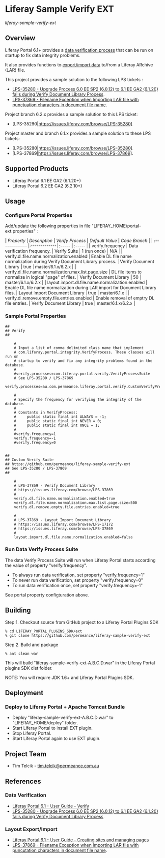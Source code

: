 # Liferay Sample Verify EXT

*liferay-sample-verify-ext*

## Overview

Liferay Portal 6.1+ provides a [data verification process](http://www.liferay.com/documentation/liferay-portal/6.1/user-guide/-/ai/verify) that can be run on startup to fix data integrity problems.

It also provides functions to [export/import data](http://www.liferay.com/documentation/liferay-portal/6.1/user-guide/-/ai/managing-pages-in-liferay-portal) to/from a Liferay ARchive (LAR) file.

This project provides a sample solution to the following LPS tickets :

* [LPS-35280 - Upgrade Process 6.0 EE SP2 (6.0.12) to 6.1 EE GA2 (6.1.20) fails during Verify Document Library Process](https://issues.liferay.com/browse/LPS-35280 "LPS-35280 - Upgrade Process 6.0 EE SP2 (6.0.12) to 6.1 EE GA2 (6.1.20) fails during Verify Document Library Process").
* [LPS-37869 - Filename Exception when Importing LAR file with punctuation characters in document file name](https://issues.liferay.com/browse/LPS-37869 "LPS-37869 - Filename Exception when Importing LAR file with punctuation characters in document file name").

Project branch 6.2.x provides a sample solution to this LPS ticket:
* [LPS-35280|https://issues.liferay.com/browse/LPS-35280].

Project master and branch 6.1.x provides a sample solution to these LPS tickets:
* [LPS-35280|https://issues.liferay.com/browse/LPS-35280].
* [LPS-37869|https://issues.liferay.com/browse/LPS-37869].


## Supported Products

* Liferay Portal 6.1 EE GA2 (6.1.20+)
* Liferay Portal 6.2 EE GA2 (6.2.10+)


## Usage

### Configure Portal Properties

Add/update the following properties in file "LIFERAY_HOME/portal-ext.properties" :

| *Property*        | *Description*  | *Verify Process* | *Default Value* | *Code Branch* |
| :-------------  |:-------------| :----- | :----- |
| verify.frequency | Data verification frequency. | Verify Suite | 1 (run once) | N/A |
| verify.dl.file.name.normalization.enabled                | Enable DL file name normalization during Verify Document Library process. | Verify Document Library | true | master/6.1.x/6.2.x |
| verify.dl.file.name.normalization.max.list.page.size     | DL file items to normalize in logical "page" of files. | Verify Document Library | 50 | master/6.1.x/6.2.x |
| layout.import.dl.file.name.normalization.enabled | Enable DL file name normalization during LAR import for Document Library files. | Layout Import Document Library | true | master/6.1.x |
| verify.dl.remove.empty.file.entries.enabled | Enable removal of emptry DL file entries. | Verify Document Library | true | master/6.1.x/6.2.x |

### Sample Portal Properties

```
##
## Verify
##

    #
    # Input a list of comma delimited class name that implement
    # com.liferay.portal.integrity.VerifyProcess. These classes will run on
    # startup to verify and fix any integrity problems found in the database.
    #
    #verify.processes=com.liferay.portal.verify.VerifyProcessSuite
    # See LPS-35280 / LPS-37869
    verify.processes=au.com.permeance.liferay.portal.verify.CustomVerifyProcessSuite

    #
    # Specify the frequency for verifying the integrity of the database.
    #
    # Constants in VerifyProcess:
    #     public static final int ALWAYS = -1;
    #     public static final int NEVER = 0;
    #     public static final int ONCE = 1;
    #
    #verify.frequency=1
    verify.frequency=-1
    #verify.frequency=0

    
##
## Custom Verify Suite
## https://github.com/permeance/liferay-sample-verify-ext
## See LPS-35280 / LPS-37869
##

    #
    # LPS-37869 - Verify Document Library
    # https://issues.liferay.com/browse/LPS-37869
    #
    verify.dl.file.name.normalization.enabled=true
    verify.dl.file.name.normalization.max.list.page.size=500
    verify.dl.remove.empty.file.entries.enabled=true

    #
    # LPS-37869 - Layout Import Document Library
    # https://issues.liferay.com/browse/LPS-17172
    # https://issues.liferay.com/browse/LPS-37869
    #
    layout.import.dl.file.name.normalization.enabled=false
```

### Run Data Verify Process Suite

The data Verify Process Suite will run when Liferay Portal starts according the value of property "verify.frequency". 

* To always run data verification, set property "verify.frequency=1"
* To never run data verification, set property "verify.frequency=0"
* To run data verification once, set property "verify.frequency=-1"

See portal property configturation above.


## Building

Step 1. Checkout source from GitHub project to a Liferay Portal Plugins SDK

    % cd LIFERAY_PORTAL_PLUGINS_SDK/ext
    % git clone https://github.com/permeance/liferay-sample-verify-ext

Step 2. Build and package

    % ant clean war

This will build "liferay-sample-verify-ext-A.B.C.D.war" in the Liferay Portal plugins SDK dist folder.

NOTE: You will require JDK 1.6+ and Liferay Portal Plugins SDK.


## Deployment

### Deploy to Liferay Portal + Apache Tomcat Bundle

* Deploy "liferay-sample-verify-ext-A.B.C.D.war" to "LIFERAY_HOME/deploy" folder.
* Start Liferay Portal to install EXT plugin.
* Stop Liferay Portal.
* Start Liferay Portal again to use EXT plugin.


## Project Team

* Tim Telcik - tim.telcik@permeance.com.au


## References

### Data Verification

* [Liferay Portal 6.1 - User Guide - Verify](http://www.liferay.com/documentation/liferay-portal/6.1/user-guide/-/ai/verify "Liferay Portal 6.1 - User Guide - Verify")
* [LPS-35280 - Upgrade Process 6.0 EE SP2 (6.0.12) to 6.1 EE GA2 (6.1.20) fails during Verify Document Library Process](https://issues.liferay.com/browse/LPS-35280 "LPS-35280 - Upgrade Process 6.0 EE SP2 (6.0.12) to 6.1 EE GA2 (6.1.20) fails during Verify Document Library Process").


### Layout Export/Import

* [Liferay Portal 6.1 - User Guide - Creating sites and managing pages](http://www.liferay.com/documentation/liferay-portal/6.1/user-guide/-/ai/managing-pages-in-liferay-portal "Liferay Portal 6.1 - User Guide - Creating sites and managing pages")
* [LPS-37869 - Filename Exception when Importing LAR file with puncutation characters in document file name](https://issues.liferay.com/browse/LPS-37869 "LPS-37869 - Filename Exception when Importing LAR file with puncutation characters in document file name").
